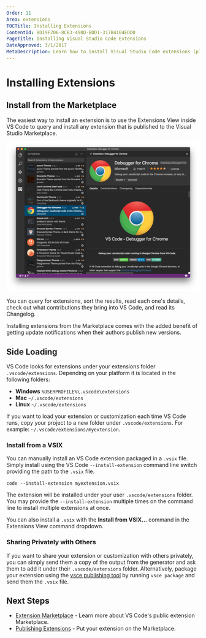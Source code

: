 ```yaml
---
Order: 11
Area: extensions
TOCTitle: Installing Extensions
ContentId: 8D19F206-8CB3-498D-BDD1-317B4104EDD0
PageTitle: Installing Visual Studio Code Extensions
DateApproved: 3/1/2017
MetaDescription: Learn how to install Visual Studio Code extensions (plug-ins) from the public Marketplace, shared with other developers or privately on your own machine.
---
```


# Installing Extensions

## Install from the Marketplace

The easiest way to install an extension is to use the Extensions View inside VS Code to query and install any extension that is published to the Visual Studio Marketplace.

![extensions view](images/install-extension/extensions-view.png)

You can query for extensions, sort the results, read each one's details, check out what contributions they bring into VS Code, and read its Changelog.

Installing extensions from the Marketplace comes with the added benefit of getting update notifications when their authors publish new versions.

## Side Loading

VS Code looks for extensions under your extensions folder `.vscode/extensions`. Depending on your platform it is located in the following folders:

* **Windows** `%USERPROFILE%\.vscode\extensions`
* **Mac** `~/.vscode/extensions`
* **Linux** `~/.vscode/extensions`

If you want to load your extension or customization each time VS Code runs, copy your project to a new folder under `.vscode/extensions`. For example: `~/.vscode/extensions/myextension`.

### Install from a VSIX

You can manually install an VS Code extension packaged in a `.vsix` file.  Simply install using the VS Code `--install-extension` command line switch providing the path to the `.vsix` file.

```
code --install-extension myextension.vsix
```

The extension will be installed under your user `.vscode/extensions` folder. You may provide the `--install-extension` multiple times on the command line to install multiple extensions at once.

You can also install a `.vsix` with the **Install from VSIX...** command in the Extensions View command dropdown.

### Sharing Privately with Others

If you want to share your extension or customization with others privately, you can simply send them a copy of the output from the generator and ask them to add it under their `.vscode/extensions` folder. Alternatively, package your extension using the [vsce publishing tool](/docs/extensions/publish-extension.md) by running `vsce package` and send them the `.vsix` file.

## Next Steps

* [Extension Marketplace](/docs/editor/extension-gallery.md) - Learn more about VS Code's public extension Marketplace.
* [Publishing Extensions](/docs/extensions/publish-extension.md) - Put your extension on the Marketplace.